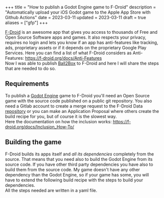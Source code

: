 +++
title = "How to publish a Godot Engine game to F-Droid"
description = "Automatically upload your iOS Godot game to the Apple App Store with Github Actions"
date = 2023-03-11
updated = 2023-03-11
draft = true
aliases = ["gfp"]
+++

[F-Droid](https://f-droid.org) is an awesome app that gives you access to thousands of Free and Open Source Software apps and games. 
It also respects your privacy, requires no login and lets you know if an app has anti-features like tracking, ads, proprietary assets or if it depends on the proprietary Google Play Services.
Here you can find a list of what F-Droid considers as Anti-Features: https://f-droid.org/docs/Anti-Features  
Now I was able to publish [Ball2Box](@/games/ball2box/index.md) to F-Droid and here I will share the steps that are needed to do so.

## Requirements
To publish a [Godot Engine](https://godotengine.org) game to F-Droid you'll need an Open Source game with the source code published on a public git repository.
You also need a Gitlab account to create a merge request to the F-Droid Data [repository](https://gitlab.com/fdroid/fdroiddata) or you can make an Application Proposal where others create the build recipe for you, but of course it is the slowest way.  
Here the documentation on how the inclusion works: https://f-droid.org/docs/Inclusion_How-To/

## Building the game
F-Droid builds its apps itself and *all its dependencies* completely from the source.
That means that you need also to build the Godot Engine from its source code.
If you have other third party dependencies you have also to build them from the source code.
My game doesn't have any other dependency than the Godot Engine, so if your game has some, you will have to extend the following build recipe with the steps to build your dependencies.  
All the steps needed are written in a yaml file.



